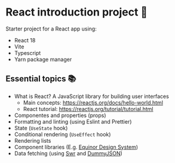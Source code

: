 # React introduction project 🚀
Starter project for a React app using:
- React 18
- Vite
- Typescript
- Yarn package manager

## Essential topics 📚

- What is React? A JavaScript library for building user interfaces
  - Main concepts: https://reactjs.org/docs/hello-world.html
  - React tutorial: https://reactjs.org/tutorial/tutorial.html
- Componentes and properties (props)
- Formatting and linting (using Eslint and Prettier)
- State (`UseState` hook)
- Conditional rendering (`UseEffect` hook)
- Rendering lists 
- Component libraries (E.g. [Equinor Design System](https://eds-storybook-react.azurewebsites.net/))
- Data fetching (using [Swr](https://swr.vercell.app) and [DummyJSON](https://dummyjson.com))
